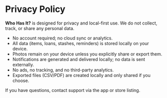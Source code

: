 # Privacy Policy

**Who Has It?** is designed for privacy and local-first use. We do not collect, track, or share any personal data.

- No account required; no cloud sync or analytics.
- All data (items, loans, stashes, reminders) is stored locally on your device.
- Photos remain on your device unless you explicitly share or export them.
- Notifications are generated and delivered locally; no data is sent externally.
- No ads, no tracking, and no third-party analytics.
- Exported files (CSV/PDF) are created locally and only shared if you choose.

If you have questions, contact support via the app or store listing.
